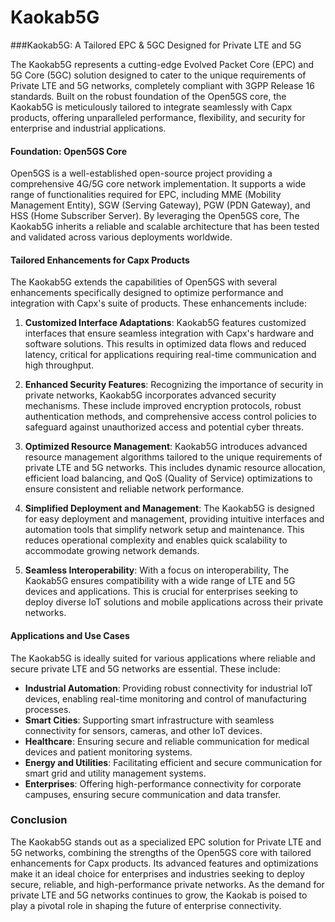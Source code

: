 # Kaokab5G
###Kaokab5G: A Tailored EPC & 5GC Designed for Private LTE and 5G

The Kaokab5G represents a cutting-edge Evolved Packet Core (EPC) and 5G Core (5GC) solution designed to cater to the unique requirements of Private LTE and 5G networks, completely compliant with 3GPP Release 16 standards. Built on the robust foundation of the Open5GS core, the Kaokab5G is meticulously tailored to integrate seamlessly with Capx products, offering unparalleled performance, flexibility, and security for enterprise and industrial applications.

#### Foundation: Open5GS Core

Open5GS is a well-established open-source project providing a comprehensive 4G/5G core network implementation. It supports a wide range of functionalities required for EPC, including MME (Mobility Management Entity), SGW (Serving Gateway), PGW (PDN Gateway), and HSS (Home Subscriber Server). By leveraging the Open5GS core, The Kaokab5G inherits a reliable and scalable architecture that has been tested and validated across various deployments worldwide.

#### Tailored Enhancements for Capx Products

The Kaokab5G extends the capabilities of Open5GS with several enhancements specifically designed to optimize performance and integration with Capx's suite of products. These enhancements include:

1. **Customized Interface Adaptations**: Kaokab5G features customized interfaces that ensure seamless integration with Capx's hardware and software solutions. This results in optimized data flows and reduced latency, critical for applications requiring real-time communication and high throughput.

2. **Enhanced Security Features**: Recognizing the importance of security in private networks, Kaokab5G incorporates advanced security mechanisms. These include improved encryption protocols, robust authentication methods, and comprehensive access control policies to safeguard against unauthorized access and potential cyber threats.

3. **Optimized Resource Management**: Kaokab5G introduces advanced resource management algorithms tailored to the unique requirements of private LTE and 5G networks. This includes dynamic resource allocation, efficient load balancing, and QoS (Quality of Service) optimizations to ensure consistent and reliable network performance.

4. **Simplified Deployment and Management**: The Kaokab5G is designed for easy deployment and management, providing intuitive interfaces and automation tools that simplify network setup and maintenance. This reduces operational complexity and enables quick scalability to accommodate growing network demands.

5. **Seamless Interoperability**: With a focus on interoperability, The Kaokab5G ensures compatibility with a wide range of LTE and 5G devices and applications. This is crucial for enterprises seeking to deploy diverse IoT solutions and mobile applications across their private networks.

#### Applications and Use Cases

The Kaokab5G is ideally suited for various applications where reliable and secure private LTE and 5G networks are essential. These include:

- **Industrial Automation**: Providing robust connectivity for industrial IoT devices, enabling real-time monitoring and control of manufacturing processes.
- **Smart Cities**: Supporting smart infrastructure with seamless connectivity for sensors, cameras, and other IoT devices.
- **Healthcare**: Ensuring secure and reliable communication for medical devices and patient monitoring systems.
- **Energy and Utilities**: Facilitating efficient and secure communication for smart grid and utility management systems.
- **Enterprises**: Offering high-performance connectivity for corporate campuses, ensuring secure communication and data transfer.

### Conclusion

The Kaokab5G stands out as a specialized EPC solution for Private LTE and 5G networks, combining the strengths of the Open5GS core with tailored enhancements for Capx products. Its advanced features and optimizations make it an ideal choice for enterprises and industries seeking to deploy secure, reliable, and high-performance private networks. As the demand for private LTE and 5G networks continues to grow, the Kaokab is poised to play a pivotal role in shaping the future of enterprise connectivity.
